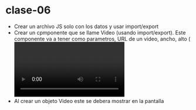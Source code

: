 # clase-06

* Crear un archivo JS solo con los datos y usar import/export
* Crear un cpmponente que se llame Video (usando import/export). Este componente va a tener como parametros, URL de un video, ancho, alto (<video>)
* Al crear un objeto Video este se debera mostrar en la pantalla